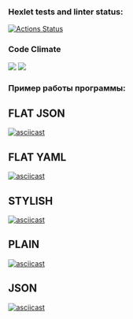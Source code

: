 ### Hexlet tests and linter status:
[![Actions Status](https://github.com/WitsonBair/frontend-project-46/workflows/hexlet-check/badge.svg)](https://github.com/WitsonBair/frontend-project-46/actions)
### Code Climate
<a href="https://codeclimate.com/github/WitsonBair/frontend-project-46/maintainability"><img src="https://api.codeclimate.com/v1/badges/a769b15d8c2265b0d00f/maintainability" /></a>
<a href="https://codeclimate.com/github/WitsonBair/frontend-project-46/test_coverage"><img src="https://api.codeclimate.com/v1/badges/a769b15d8c2265b0d00f/test_coverage" /></a>

### Пример работы программы:
## FLAT JSON
[![asciicast](https://asciinema.org/a/OYEFqlWdp4O6BeCM1VCUagTIU.svg)](https://asciinema.org/a/OYEFqlWdp4O6BeCM1VCUagTIU)

## FLAT YAML
[![asciicast](https://asciinema.org/a/8PUKHHypXQ6tZFmOXGOC9gXGG.svg)](https://asciinema.org/a/8PUKHHypXQ6tZFmOXGOC9gXGG)

## STYLISH
[![asciicast](https://asciinema.org/a/0rfTuQo4APyje8nmqaref54JG.svg)](https://asciinema.org/a/0rfTuQo4APyje8nmqaref54JG)

## PLAIN
[![asciicast](https://asciinema.org/a/jZH1aQWUg6l31FatiWAdCoQDC.svg)](https://asciinema.org/a/jZH1aQWUg6l31FatiWAdCoQDC)

## JSON
[![asciicast](https://asciinema.org/a/fxskvuyq4PjfuQSgu2owfsHd0.svg)](https://asciinema.org/a/fxskvuyq4PjfuQSgu2owfsHd0)